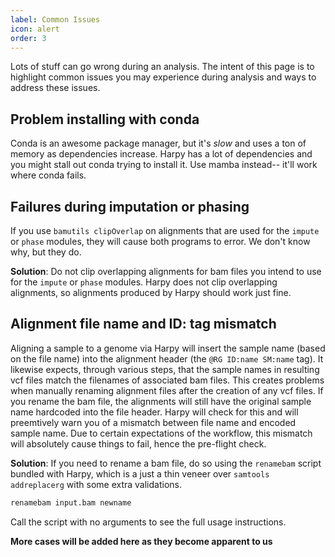 ```yaml
---
label: Common Issues
icon: alert
order: 3
---
```


Lots of stuff can go wrong during an analysis. The intent of this page is to highlight
common issues you may experience during analysis and ways to address these issues.

## Problem installing with conda
Conda is an awesome package manager, but it's _slow_ and uses a ton of memory
as dependencies increase. Harpy has a lot of dependencies and you might stall
out conda trying to install it. Use mamba instead-- it'll work where conda fails.


## Failures during imputation or phasing
If you use `bamutils clipOverlap` on alignments that are used for the `impute` or
`phase` modules, they will cause both programs to error. We don't know why, but they do.

**Solution**: Do not clip overlapping alignments for bam files you intend to use for
the `impute` or `phase` modules. Harpy does not clip overlapping alignments, so
alignments produced by Harpy should work just fine.

## Alignment file name and ID: tag mismatch
Aligning a sample to a genome via Harpy will insert the sample name (based on the file name)
into the alignment header (the `@RG ID:name SM:name` tag). It likewise expects, through various steps,
that the sample names in resulting vcf files match the filenames of associated bam files. This creates 
problems when manually renaming alignment files after the creation of any vcf files. If you rename the 
bam file, the alignments will still have the original sample name hardcoded into the file header. 
Harpy will check for this and will preemtively warn you of a mismatch between file name and encoded
sample name. Due to certain expectations of the workflow, this mismatch will absolutely cause things
to fail, hence the pre-flight check.

**Solution**: If you need to rename a bam file, do so using the `renamebam` script bundled with Harpy, which is a just a thin veneer over `samtools addreplacerg` with some extra validations.
```bash
renamebam input.bam newname
```
Call the script with no arguments to see the full usage instructions.


**More cases will be added here as they become apparent to us**